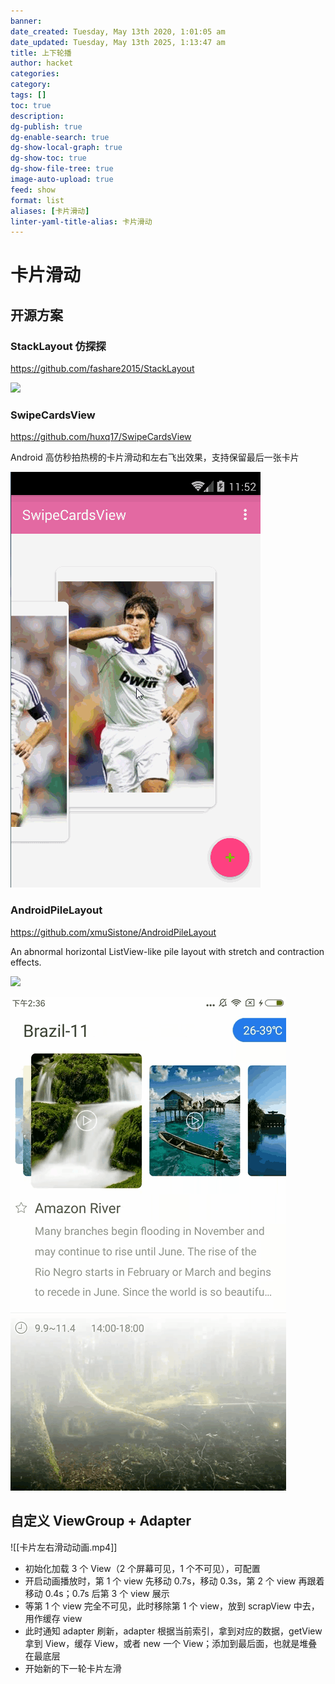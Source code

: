 ```yaml
---
banner: 
date_created: Tuesday, May 13th 2020, 1:01:05 am
date_updated: Tuesday, May 13th 2025, 1:13:47 am
title: 上下轮播
author: hacket
categories: 
category: 
tags: []
toc: true
description: 
dg-publish: true
dg-enable-search: true
dg-show-local-graph: true
dg-show-toc: true
dg-show-file-tree: true
image-auto-upload: true
feed: show
format: list
aliases: [卡片滑动]
linter-yaml-title-alias: 卡片滑动
---
```


# 卡片滑动

## 开源方案

### StackLayout 仿探探

<https://github.com/fashare2015/StackLayout>

![](https://github.com/fashare2015/StackLayout/raw/master/screen-record/stack_layout.gif)

### SwipeCardsView

<https://github.com/huxq17/SwipeCardsView>

Android 高仿秒拍热榜的卡片滑动和左右飞出效果，支持保留最后一张卡片

![](https://raw.githubusercontent.com/hacket/ObsidianOSS/master/obsidian/202505130104151.gif)

### AndroidPileLayout

<https://github.com/xmuSistone/AndroidPileLayout>

An abnormal horizontal ListView-like pile layout with stretch and contraction effects.

![](https://github.com/xmuSistone/AndroidPileLayout/raw/master/capture/capture1.gif)

![](https://raw.githubusercontent.com/hacket/ObsidianOSS/master/obsidian/202505130105147.gif)

## 自定义 ViewGroup + Adapter

![[卡片左右滑动动画.mp4]]

- 初始化加载 3 个 View（2 个屏幕可见，1 个不可见），可配置
- 开启动画播放时，第 1 个 view 先移动 0.7s，移动 0.3s，第 2 个 view 再跟着移动 0.4s；0.7s 后第 3 个 view 展示  
- 等第 1 个 view 完全不可见，此时移除第 1 个 view，放到 scrapView 中去，用作缓存 view  
- 此时通知 adapter 刷新，adapter 根据当前索引，拿到对应的数据，getView 拿到 View，缓存 View，或者 new 一个 View；添加到最后面，也就是堆叠在最底层  
- 开始新的下一轮卡片左滑
